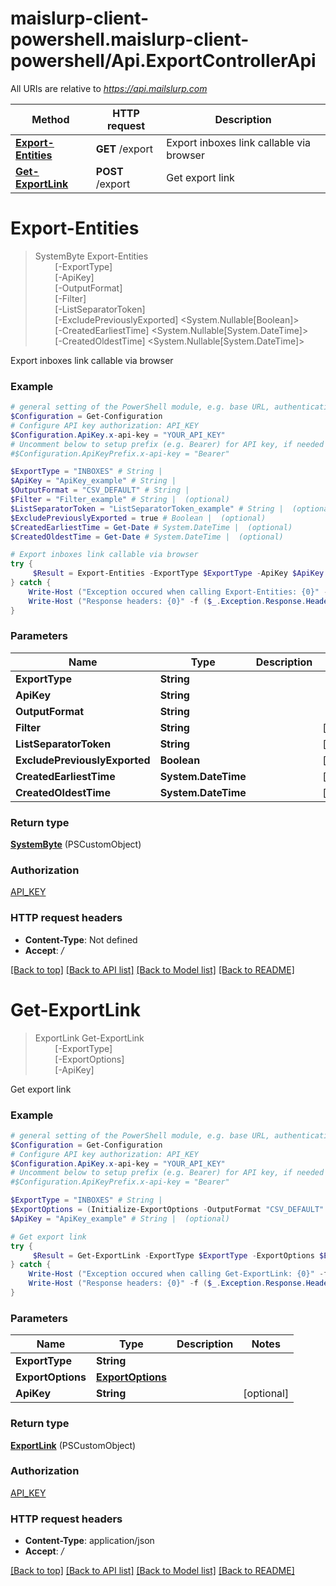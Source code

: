 # maislurp-client-powershell.maislurp-client-powershell/Api.ExportControllerApi

All URIs are relative to *https://api.mailslurp.com*

Method | HTTP request | Description
------------- | ------------- | -------------
[**Export-Entities**](ExportControllerApi#Export-Entities) | **GET** /export | Export inboxes link callable via browser
[**Get-ExportLink**](ExportControllerApi#Get-ExportLink) | **POST** /export | Get export link


<a name="Export-Entities"></a>
# **Export-Entities**
> SystemByte Export-Entities<br>
> &nbsp;&nbsp;&nbsp;&nbsp;&nbsp;&nbsp;&nbsp;&nbsp;[-ExportType] <String><br>
> &nbsp;&nbsp;&nbsp;&nbsp;&nbsp;&nbsp;&nbsp;&nbsp;[-ApiKey] <String><br>
> &nbsp;&nbsp;&nbsp;&nbsp;&nbsp;&nbsp;&nbsp;&nbsp;[-OutputFormat] <String><br>
> &nbsp;&nbsp;&nbsp;&nbsp;&nbsp;&nbsp;&nbsp;&nbsp;[-Filter] <String><br>
> &nbsp;&nbsp;&nbsp;&nbsp;&nbsp;&nbsp;&nbsp;&nbsp;[-ListSeparatorToken] <String><br>
> &nbsp;&nbsp;&nbsp;&nbsp;&nbsp;&nbsp;&nbsp;&nbsp;[-ExcludePreviouslyExported] <System.Nullable[Boolean]><br>
> &nbsp;&nbsp;&nbsp;&nbsp;&nbsp;&nbsp;&nbsp;&nbsp;[-CreatedEarliestTime] <System.Nullable[System.DateTime]><br>
> &nbsp;&nbsp;&nbsp;&nbsp;&nbsp;&nbsp;&nbsp;&nbsp;[-CreatedOldestTime] <System.Nullable[System.DateTime]><br>

Export inboxes link callable via browser

### Example
```powershell
# general setting of the PowerShell module, e.g. base URL, authentication, etc
$Configuration = Get-Configuration
# Configure API key authorization: API_KEY
$Configuration.ApiKey.x-api-key = "YOUR_API_KEY"
# Uncomment below to setup prefix (e.g. Bearer) for API key, if needed
#$Configuration.ApiKeyPrefix.x-api-key = "Bearer"

$ExportType = "INBOXES" # String | 
$ApiKey = "ApiKey_example" # String | 
$OutputFormat = "CSV_DEFAULT" # String | 
$Filter = "Filter_example" # String |  (optional)
$ListSeparatorToken = "ListSeparatorToken_example" # String |  (optional)
$ExcludePreviouslyExported = true # Boolean |  (optional)
$CreatedEarliestTime = Get-Date # System.DateTime |  (optional)
$CreatedOldestTime = Get-Date # System.DateTime |  (optional)

# Export inboxes link callable via browser
try {
     $Result = Export-Entities -ExportType $ExportType -ApiKey $ApiKey -OutputFormat $OutputFormat -Filter $Filter -ListSeparatorToken $ListSeparatorToken -ExcludePreviouslyExported $ExcludePreviouslyExported -CreatedEarliestTime $CreatedEarliestTime -CreatedOldestTime $CreatedOldestTime
} catch {
    Write-Host ("Exception occured when calling Export-Entities: {0}" -f ($_.ErrorDetails | ConvertFrom-Json))
    Write-Host ("Response headers: {0}" -f ($_.Exception.Response.Headers | ConvertTo-Json))
}
```

### Parameters

Name | Type | Description  | Notes
------------- | ------------- | ------------- | -------------
 **ExportType** | **String**|  | 
 **ApiKey** | **String**|  | 
 **OutputFormat** | **String**|  | 
 **Filter** | **String**|  | [optional] 
 **ListSeparatorToken** | **String**|  | [optional] 
 **ExcludePreviouslyExported** | **Boolean**|  | [optional] 
 **CreatedEarliestTime** | **System.DateTime**|  | [optional] 
 **CreatedOldestTime** | **System.DateTime**|  | [optional] 

### Return type

[**SystemByte**](SystemByte) (PSCustomObject)

### Authorization

[API_KEY](../README#API_KEY)

### HTTP request headers

 - **Content-Type**: Not defined
 - **Accept**: */*

[[Back to top]](#) [[Back to API list]](../README#documentation-for-api-endpoints) [[Back to Model list]](../README#documentation-for-models) [[Back to README]](../README)

<a name="Get-ExportLink"></a>
# **Get-ExportLink**
> ExportLink Get-ExportLink<br>
> &nbsp;&nbsp;&nbsp;&nbsp;&nbsp;&nbsp;&nbsp;&nbsp;[-ExportType] <String><br>
> &nbsp;&nbsp;&nbsp;&nbsp;&nbsp;&nbsp;&nbsp;&nbsp;[-ExportOptions] <PSCustomObject><br>
> &nbsp;&nbsp;&nbsp;&nbsp;&nbsp;&nbsp;&nbsp;&nbsp;[-ApiKey] <String><br>

Get export link

### Example
```powershell
# general setting of the PowerShell module, e.g. base URL, authentication, etc
$Configuration = Get-Configuration
# Configure API key authorization: API_KEY
$Configuration.ApiKey.x-api-key = "YOUR_API_KEY"
# Uncomment below to setup prefix (e.g. Bearer) for API key, if needed
#$Configuration.ApiKeyPrefix.x-api-key = "Bearer"

$ExportType = "INBOXES" # String | 
$ExportOptions = (Initialize-ExportOptions -OutputFormat "CSV_DEFAULT" -ExcludePreviouslyExported $false -CreatedEarliestTime Get-Date -CreatedOldestTime Get-Date -VarFilter "VarFilter_example" -ListSeparatorToken "ListSeparatorToken_example") # ExportOptions | 
$ApiKey = "ApiKey_example" # String |  (optional)

# Get export link
try {
     $Result = Get-ExportLink -ExportType $ExportType -ExportOptions $ExportOptions -ApiKey $ApiKey
} catch {
    Write-Host ("Exception occured when calling Get-ExportLink: {0}" -f ($_.ErrorDetails | ConvertFrom-Json))
    Write-Host ("Response headers: {0}" -f ($_.Exception.Response.Headers | ConvertTo-Json))
}
```

### Parameters

Name | Type | Description  | Notes
------------- | ------------- | ------------- | -------------
 **ExportType** | **String**|  | 
 **ExportOptions** | [**ExportOptions**](ExportOptions)|  | 
 **ApiKey** | **String**|  | [optional] 

### Return type

[**ExportLink**](ExportLink) (PSCustomObject)

### Authorization

[API_KEY](../README#API_KEY)

### HTTP request headers

 - **Content-Type**: application/json
 - **Accept**: */*

[[Back to top]](#) [[Back to API list]](../README#documentation-for-api-endpoints) [[Back to Model list]](../README#documentation-for-models) [[Back to README]](../README)

